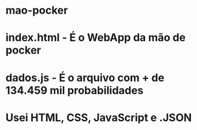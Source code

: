 # mao-pocker

# index.html - É o WebApp da mão de pocker
# dados.js - É o arquivo com + de 134.459 mil probabilidades
# Usei HTML, CSS, JavaScript e .JSON
